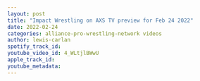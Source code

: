 ```yaml
---
layout: post
title: "Impact Wrestling on AXS TV preview for Feb 24 2022"
date: 2022-02-24
categories: alliance-pro-wrestling-network videos
author: lewis-carlan
spotify_track_id: 
youtube_video_id: 4_WLtjlBWwU
apple_track_id: 
youtube_metadata: 
---
```

